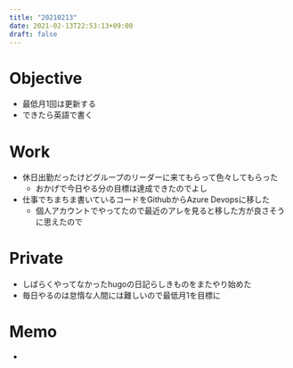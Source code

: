 ```yaml
---
title: "20210213"
date: 2021-02-13T22:53:13+09:00
draft: false
---
```


# Objective
* 最低月1回は更新する
* できたら英語で書く

# Work
* 休日出勤だったけどグループのリーダーに来てもらって色々してもらった
  * おかげで今日やる分の目標は達成できたのでよし
* 仕事でちまちま書いているコードをGithubからAzure Devopsに移した
  * 個人アカウントでやってたので最近のアレを見ると移した方が良さそうに思えたので

# Private
* しばらくやってなかったhugoの日記らしきものをまたやり始めた
* 毎日やるのは怠惰な人間には難しいので最低月1を目標に

# Memo
* 

